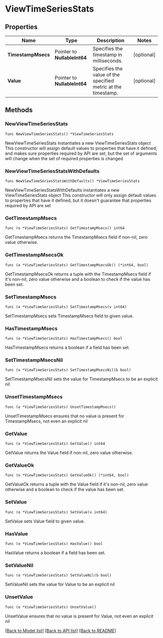 # ViewTimeSeriesStats

## Properties

Name | Type | Description | Notes
------------ | ------------- | ------------- | -------------
**TimestampMsecs** | Pointer to **NullableInt64** | Specifies the timestamp in milliseconds. | [optional] 
**Value** | Pointer to **NullableInt64** | Specifies the value of the specified metric at the timestamp. | [optional] 

## Methods

### NewViewTimeSeriesStats

`func NewViewTimeSeriesStats() *ViewTimeSeriesStats`

NewViewTimeSeriesStats instantiates a new ViewTimeSeriesStats object
This constructor will assign default values to properties that have it defined,
and makes sure properties required by API are set, but the set of arguments
will change when the set of required properties is changed

### NewViewTimeSeriesStatsWithDefaults

`func NewViewTimeSeriesStatsWithDefaults() *ViewTimeSeriesStats`

NewViewTimeSeriesStatsWithDefaults instantiates a new ViewTimeSeriesStats object
This constructor will only assign default values to properties that have it defined,
but it doesn't guarantee that properties required by API are set

### GetTimestampMsecs

`func (o *ViewTimeSeriesStats) GetTimestampMsecs() int64`

GetTimestampMsecs returns the TimestampMsecs field if non-nil, zero value otherwise.

### GetTimestampMsecsOk

`func (o *ViewTimeSeriesStats) GetTimestampMsecsOk() (*int64, bool)`

GetTimestampMsecsOk returns a tuple with the TimestampMsecs field if it's non-nil, zero value otherwise
and a boolean to check if the value has been set.

### SetTimestampMsecs

`func (o *ViewTimeSeriesStats) SetTimestampMsecs(v int64)`

SetTimestampMsecs sets TimestampMsecs field to given value.

### HasTimestampMsecs

`func (o *ViewTimeSeriesStats) HasTimestampMsecs() bool`

HasTimestampMsecs returns a boolean if a field has been set.

### SetTimestampMsecsNil

`func (o *ViewTimeSeriesStats) SetTimestampMsecsNil(b bool)`

 SetTimestampMsecsNil sets the value for TimestampMsecs to be an explicit nil

### UnsetTimestampMsecs
`func (o *ViewTimeSeriesStats) UnsetTimestampMsecs()`

UnsetTimestampMsecs ensures that no value is present for TimestampMsecs, not even an explicit nil
### GetValue

`func (o *ViewTimeSeriesStats) GetValue() int64`

GetValue returns the Value field if non-nil, zero value otherwise.

### GetValueOk

`func (o *ViewTimeSeriesStats) GetValueOk() (*int64, bool)`

GetValueOk returns a tuple with the Value field if it's non-nil, zero value otherwise
and a boolean to check if the value has been set.

### SetValue

`func (o *ViewTimeSeriesStats) SetValue(v int64)`

SetValue sets Value field to given value.

### HasValue

`func (o *ViewTimeSeriesStats) HasValue() bool`

HasValue returns a boolean if a field has been set.

### SetValueNil

`func (o *ViewTimeSeriesStats) SetValueNil(b bool)`

 SetValueNil sets the value for Value to be an explicit nil

### UnsetValue
`func (o *ViewTimeSeriesStats) UnsetValue()`

UnsetValue ensures that no value is present for Value, not even an explicit nil

[[Back to Model list]](../README.md#documentation-for-models) [[Back to API list]](../README.md#documentation-for-api-endpoints) [[Back to README]](../README.md)


